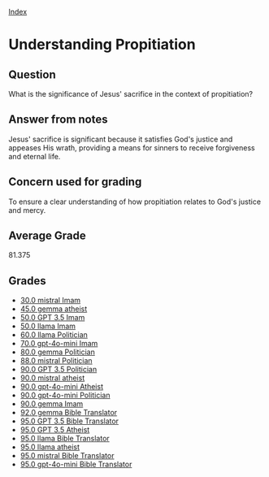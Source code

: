 
[Index](../../index.md)
# Understanding Propitiation
## Question
What is the significance of Jesus' sacrifice in the context of propitiation?

## Answer from notes
Jesus' sacrifice is significant because it satisfies God's justice and appeases His wrath, providing a means for sinners to receive forgiveness and eternal life.

## Concern used for grading
To ensure a clear understanding of how propitiation relates to God's justice and mercy.

## Average Grade
81.375

## Grades
 * [30.0 mistral Imam](../answers/mistral_Imam/Understanding_Propitiation.md)
 * [45.0 gemma atheist](../answers/gemma_atheist/Understanding_Propitiation.md)
 * [50.0 GPT 3.5 Imam](../answers/GPT_3.5_Imam/Understanding_Propitiation.md)
 * [50.0 llama Imam](../answers/llama_Imam/Understanding_Propitiation.md)
 * [60.0 llama Politician](../answers/llama_Politician/Understanding_Propitiation.md)
 * [70.0 gpt-4o-mini Imam](../answers/gpt-4o-mini_Imam/Understanding_Propitiation.md)
 * [80.0 gemma Politician](../answers/gemma_Politician/Understanding_Propitiation.md)
 * [88.0 mistral Politician](../answers/mistral_Politician/Understanding_Propitiation.md)
 * [90.0 GPT 3.5 Politician](../answers/GPT_3.5_Politician/Understanding_Propitiation.md)
 * [90.0 mistral atheist](../answers/mistral_atheist/Understanding_Propitiation.md)
 * [90.0 gpt-4o-mini Atheist](../answers/gpt-4o-mini_Atheist/Understanding_Propitiation.md)
 * [90.0 gpt-4o-mini Politician](../answers/gpt-4o-mini_Politician/Understanding_Propitiation.md)
 * [90.0 gemma Imam](../answers/gemma_Imam/Understanding_Propitiation.md)
 * [92.0 gemma Bible Translator](../answers/gemma_Bible_Translator/Understanding_Propitiation.md)
 * [95.0 GPT 3.5 Bible Translator](../answers/GPT_3.5_Bible_Translator/Understanding_Propitiation.md)
 * [95.0 GPT 3.5 Atheist](../answers/GPT_3.5_Atheist/Understanding_Propitiation.md)
 * [95.0 llama Bible Translator](../answers/llama_Bible_Translator/Understanding_Propitiation.md)
 * [95.0 llama atheist](../answers/llama_atheist/Understanding_Propitiation.md)
 * [95.0 mistral Bible Translator](../answers/mistral_Bible_Translator/Understanding_Propitiation.md)
 * [95.0 gpt-4o-mini Bible Translator](../answers/gpt-4o-mini_Bible_Translator/Understanding_Propitiation.md)
